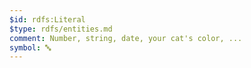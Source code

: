 ```yaml
---
$id: rdfs:Literal
$type: rdfs/entities.md
comment: Number, string, date, your cat's color, ...
symbol: 🔤
---
```

